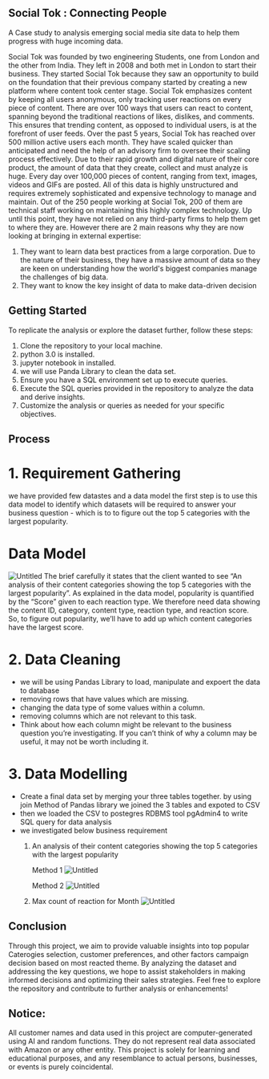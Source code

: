 ## Social Tok : Connecting People 
A Case study to analysis emerging social media site data to help them progress with huge incoming data.

Social Tok was founded by two engineering Students, one  from London and the other from India. They left in 2008 and both met in London to start their business. They started Social Tok because they saw an opportunity to  build on the foundation that their previous company started by creating a new platform where  content took center stage. Social Tok emphasizes content by keeping all users anonymous, only tracking user reactions on every piece of content. There are over 100 ways that users can  react to content, spanning beyond the traditional reactions of likes, dislikes, and comments.  This ensures that trending content, as opposed to individual users, is at the forefront of user  feeds.   Over the past 5 years, Social Tok has reached over 500 million active users each month.  They have scaled quicker than anticipated and need the help of an advisory firm to oversee  their scaling process effectively.   Due to their rapid growth and digital nature of their core product, the amount of data that they  create, collect and must analyze is huge. Every day over 100,000 pieces of content, ranging from text, images, videos and GIFs are posted. All of this data is highly unstructured and requires extremely sophisticated and expensive technology to manage and maintain. Out of the 250 people working at Social Tok, 200 of them are technical staff working on maintaining this highly complex technology.  Up until this point, they have not relied on any third-party firms to help them get to where they are. However there are 2 main reasons why they are now looking at bringing in external expertise: 
1)	They want to learn data best practices from a large corporation. Due to the nature of their business, they have a massive amount of data so they are keen on understanding how the world's biggest companies manage the challenges of big data.  
2)	They want to know the key insight of data to make data-driven decision

## Getting Started
To replicate the analysis or explore the dataset further, follow these steps:
1. Clone the repository to your local machine.
2. python 3.0 is installed.
3. jupyter notebook in installed.
4. we will use Panda Library to clean the data set.
5. Ensure you have a SQL environment set up to execute queries.
6. Execute the SQL queries provided in the repository to analyze the data and derive insights.
7. Customize the analysis or queries as needed for your specific objectives.
   
## Process
# 1. Requirement Gathering 
we have provided few datastes and a data model the first step is to use this data model to identify which datasets will be required to answer your business question - which is to to figure out the top 5 categories with the largest popularity.

# Data Model
![Untitled](https://github.com/soumyaj9/Social-Media-case-study/assets/65082310/33f46bb9-394f-458f-b230-6c680f68bd8e)
The brief carefully it states that the client wanted to see “An analysis of their content categories showing the top 5 categories with the largest popularity”.
As explained in the data model, popularity is quantified by the “Score” given to each reaction type.
We therefore need data showing the content ID, category, content type, reaction type, and reaction score.
So, to figure out popularity, we’ll have to add up which content categories have the largest score.

# 2. Data Cleaning 
- we will be using Pandas Library to load, manipulate and expoert the data to database 
- removing rows that have values which are missing.
- changing the data type of some values within a column.
- removing columns which are not relevant to this task.
- Think about how each column might be relevant to the business question you’re investigating. If you can’t think of why a column may be useful, it may not be worth including it.

# 3. Data Modelling 
- Create a final data set by merging your three tables together. by using join Method of Pandas library we joined the 3 tables and expoted to CSV
- then we loaded the CSV to postegres RDBMS tool pgAdmin4 to write SQL query for data analysis
- we investigated below business requirement
     1. An analysis of their content categories showing the top 5 categories with the largest popularity
        
        Method 1 
        ![Untitled](https://github.com/soumyaj9/Social-Media-case-study/assets/65082310/4e951168-a120-457c-b9aa-41e9b1366e1b)
        
        Method 2
        ![Untitled](https://github.com/soumyaj9/Social-Media-case-study/assets/65082310/5f303724-4638-4a1c-bc24-c775ca00a513)
  2. Max count of reaction for Month
        ![Untitled](https://github.com/soumyaj9/Social-Media-case-study/assets/65082310/01825ca2-9255-4ca4-8611-ce04988f9d5b)

## Conclusion
Through this project, we aim to provide valuable insights into top popular Caterogies selection, customer
preferences, and other factors campaign decision based on most reacted theme. By analyzing the dataset
and addressing the key questions, we hope to assist stakeholders in making informed decisions
and optimizing their sales strategies.
Feel free to explore the repository and contribute to further analysis or enhancements!
   
## Notice:
All customer names and data used in this project are computer-generated using AI and random
functions. They do not represent real data associated with Amazon or any other entity. This
project is solely for learning and educational purposes, and any resemblance to actual persons,
businesses, or events is purely coincidental.
